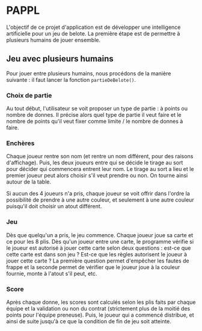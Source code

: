 # PAPPL
L'objectif de ce projet d'application est de développer une intelligence artificielle pour un jeu de belote. La première étape est de permettre à plusieurs humains de jouer ensemble.

## Jeu avec plusieurs humains
Pour jouer entre plusieurs humains, nous procédons de la manière suivante : il faut lancer la fonction `partieDeBelote()`.

### Choix de partie
Au tout début, l'utilisateur se voit proposer un type de partie : à points ou nombre de donnes. Il précise alors quel type de partie il veut faire et le nombre de points qu'il veut fixer comme limite / le nombre de donnes à faire.

### Enchères
Chaque joueur rentre son nom (et rentre un nom différent, pour des raisons d'affichage). Puis, les deux joueurs entre qui se décide le tirage au sort pour décider qui commencera entrent leur nom. Le tirage au sort a lieu et le premier joueur peut alors choisir s'il veut prendre ou non. On tourne ainsi autour de la table.

Si aucun des 4 joueurs n'a pris, chaque joueur se voit offrir dans l'ordre la possibilité de prendre à une autre couleur, et seulement à une autre couleur puisqu'il doit choisir un atout différent.

### Jeu
Dès que quelqu'un a pris, le jeu commence. Chaque joueur joue sa carte et ce pour les 8 plis. Dès qu'un joueur entre une carte, le programme vérifie si le joueur est autorisé à jouer cette carte selon deux questions : est-ce que cette carte est dans son jeu ? Est-ce que les règles autorisent le joueur à jouer cette carte ? La première question permet d'empêcher les fautes de frappe et la seconde permet de vérifier que le joueur joue à la couleur fournie, monte à l'atout s'il peut, etc.

### Score
Après chaque donne, les scores sont calculés selon les plis faits par chaque équipe et la validation ou non du contrat (strictement plus de la moitié des points pour l'équipe preneuse). Puis, le joueur qui a commencé distribue, et ainsi de suite jusqu'à ce que la condition de fin de jeu soit atteinte.

